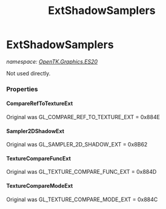 ﻿---
title: ExtShadowSamplers
---

# ExtShadowSamplers
_namespace: [OpenTK.Graphics.ES20](N-OpenTK.Graphics.ES20.html)_

Not used directly.



### Properties

#### CompareRefToTextureExt
Original was GL_COMPARE_REF_TO_TEXTURE_EXT = 0x884E
#### Sampler2DShadowExt
Original was GL_SAMPLER_2D_SHADOW_EXT = 0x8B62
#### TextureCompareFuncExt
Original was GL_TEXTURE_COMPARE_FUNC_EXT = 0x884D
#### TextureCompareModeExt
Original was GL_TEXTURE_COMPARE_MODE_EXT = 0x884C

